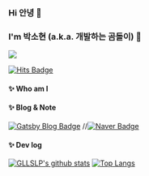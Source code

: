 ### Hi 안녕 🤗
### I'm 박소현 (a.k.a. 개발하는 곰돌이) 🐻
![](https://user-images.githubusercontent.com/37437483/161496473-842d497f-9410-4931-9126-d93b71e0f632.png)


[![Hits Badge](https://hits.seeyoufarm.com/api/count/incr/badge.svg?url=https%3A%2F%2Fgithub.com%2FGLLSLP&count_bg=%23F7CAC9&title_bg=%2392A8D1&icon=swift.svg&icon_color=%23F7CAC9&title=hits&edge_flat=false)](https://hits.seeyoufarm.com)

#### ✨ Who am I


#### ✨ Blog & Note
[![Gatsby Blog Badge](https://img.shields.io/badge/-Blog-92a8d1?logo=gatsby&logoColor=white&link=https://www.gomdol-ooh-ah.com/)](https://www.gomdol-ooh-ah.com/)
//[![Naver Badge](https://img.shields.io/badge/-Naver-92a8d1?logo=naver&logoColor=white&link=https://blog.naver.com/evanmacmillan)](https://blog.naver.com/evanmacmillan)

#### ✨ Dev log
[![GLLSLP's github stats](https://github-readme-stats.vercel.app/api?username=GLLSLP&count_private=true&custom_title=GLLSLP's&nbsp;github&nbsp;👀&bg_color=30,92a8d1,f7cac9&title_color=fff&text_color=fff)](https://github.com/anuraghazra/github-readme-stats)
[![Top Langs](https://github-readme-stats.vercel.app/api/top-langs/?username=GLLSLP&layout=compact&custom_title=My&nbsp;Language&nbsp;⌨️&bg_color=30,f7cac9,92a8d1&title_color=fff&text_color=fff)](https://github.com/anuraghazra/github-readme-stats)
